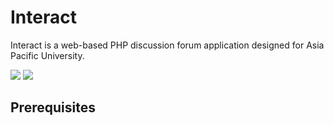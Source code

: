<h1>Interact</h1>
<p>Interact is a web-based PHP discussion forum application designed for Asia Pacific University.</p>
<img src="https://github-production-user-asset-6210df.s3.amazonaws.com/77265089/266801158-3d862ac0-dc57-4db8-8c89-dec9d5051e60.png"/>
<img src="https://github-production-user-asset-6210df.s3.amazonaws.com/77265089/266801355-2439ebee-34eb-441d-98ff-d5120fe37c56.png"/>

<h2>Prerequisites</h2>


